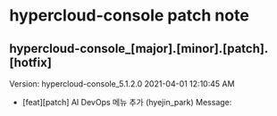 # hypercloud-console patch note
## hypercloud-console_[major].[minor].[patch].[hotfix]
Version: hypercloud-console_5.1.2.0
2021-04-01  12:10:45 AM
- [feat][patch] AI DevOps 메뉴 추가 (hyejin_park) 
    Message: 